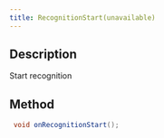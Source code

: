 ```yaml
---
title: RecognitionStart(unavailable)
---
```


## Description

Start recognition

## Method

```cs
 void onRecognitionStart();
```

